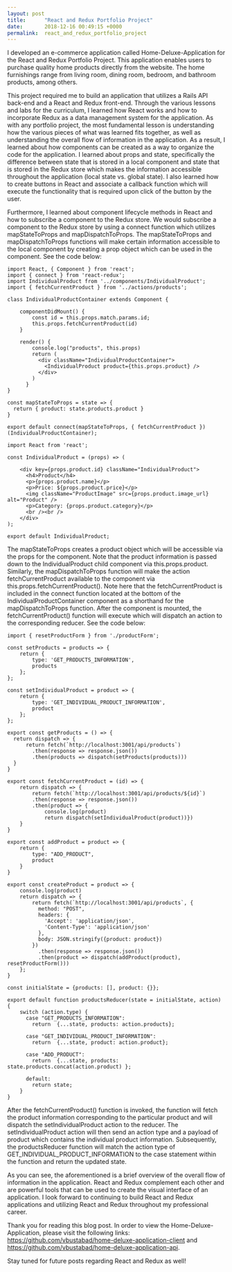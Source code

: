 ```yaml
---
layout: post
title:      "React and Redux Portfolio Project"
date:       2018-12-16 00:49:15 +0000
permalink:  react_and_redux_portfolio_project
---
```


I developed an e-commerce application called Home-Deluxe-Application for the React and Redux Portfolio Project. This application enables users to purchase quality home products directly from the website. The home furnishings range from living room, dining room, bedroom, and bathroom products, among others. 

This project required me to build an application that utilizes a Rails API back-end and a React and Redux front-end. Through the various lessons and labs for the curriculum, I learned how React works and how to incorporate Redux as a data management system for the application. As with any portfolio project, the most fundamental lesson is understanding how the various pieces of what was learned fits together, as well as understanding the overall flow of information in the application. As a result, I learned about how components can be created as a way to organize the code for the application. I learned about props and state, specifically the difference between state that is stored in a local component and state that is stored in the Redux store which makes the information accessible throughout the application (local state vs. global state). I also learned how to create buttons in React and associate a callback function which will execute the functionality that is required upon click of the button by the user.

Furthermore, I learned about component lifecycle methods in React and how to subscribe a component to the Redux store. We would subscribe a component to the Redux store by using a connect function which utilizes mapStateToProps and mapDispatchToProps. The mapStateToProps and mapDispatchToProps functions will make certain information accessible to the local component by creating a prop object which can be used in the component. See the code below:

```
import React, { Component } from 'react';
import { connect } from 'react-redux';
import IndividualProduct from '../components/IndividualProduct';
import { fetchCurrentProduct } from '../actions/products';

class IndividualProductContainer extends Component {

    componentDidMount() {
        const id = this.props.match.params.id;
        this.props.fetchCurrentProduct(id)
    }

    render() {
        console.log("products", this.props)
        return (
          <div className="IndividualProductContainer">
            <IndividualProduct product={this.props.product} />
          </div>
        )
      }
}

const mapStateToProps = state => {
  return { product: state.products.product }
}
        
export default connect(mapStateToProps, { fetchCurrentProduct })(IndividualProductContainer);
```

```
import React from 'react';

const IndividualProduct = (props) => (

    <div key={props.product.id} className="IndividualProduct">
      <h4>Product</h4>
      <p>{props.product.name}</p>
      <p>Price: ${props.product.price}</p>
      <img className="ProductImage" src={props.product.image_url} alt="Product" />
      <p>Category: {props.product.category}</p>
      <br /><br />          
    </div>
);

export default IndividualProduct;
```

The mapStateToProps creates a product object which will be accessible via the props for the component.  Note that the product information is passed down to the IndividualProduct child component via this.props.product. Similarly, the mapDispatchToProps function will make the action fetchCurrentProduct available to the component via this.props.fetchCurrentProduct(). Note here that the fetchCurrentProduct is included in the connect function located at the bottom of the IndividualProductContainer component as a shorthand for the mapDispatchToProps function. After the component is mounted, the fetchCurrentProduct() function will execute which will dispatch an action to the corresponding reducer. See the code below:

```
import { resetProductForm } from './productForm';

const setProducts = products => {
    return {
        type: 'GET_PRODUCTS_INFORMATION',
        products
    };
};

const setIndividualProduct = product => {
    return {
        type: 'GET_INDIVIDUAL_PRODUCT_INFORMATION',
        product
    };
};

export const getProducts = () => {
  return dispatch => {
      return fetch(`http://localhost:3001/api/products`)
        .then(response => response.json())
        .then(products => dispatch(setProducts(products)))
  }
}

export const fetchCurrentProduct = (id) => {
    return dispatch => {
        return fetch(`http://localhost:3001/api/products/${id}`)
        .then(response => response.json())
        .then(product => {
            console.log(product)
            return dispatch(setIndividualProduct(product))})
    }
}

export const addProduct = product => {
    return {
        type: "ADD_PRODUCT", 
        product
    }
}

export const createProduct = product => {
    console.log(product)
    return dispatch => {
        return fetch(`http://localhost:3001/api/products`, {  
          method: "POST",  
          headers: {
            'Accept': 'application/json',
            'Content-Type': 'application/json'
          }, 
          body: JSON.stringify({product: product})
        })
          .then(response => response.json())
          .then(product => dispatch(addProduct(product), resetProductForm()))
    };
}
```

```
const initialState = {products: [], product: {}};

export default function productsReducer(state = initialState, action) {
    switch (action.type) {
      case "GET_PRODUCTS_INFORMATION":
        return  {...state, products: action.products};

      case "GET_INDIVIDUAL_PRODUCT_INFORMATION":
        return  {...state, product: action.product};

      case "ADD_PRODUCT":
        return  {...state, products: state.products.concat(action.product) };
  
      default:
        return state;
    }
}
```

After the fetchCurrentProduct() function is invoked, the function will fetch the product information corresponding to the particular product and will dispatch the setIndividualProduct action to the reducer. The setIndividualProduct action will then send an action type and a payload of product which contains the individual product information. Subsequently, the productsReducer function will match the action type of GET_INDIVIDUAL_PRODUCT_INFORMATION to the case statement within the function and return the updated state.

As you can see, the aforementioned is a brief overview of the overall flow of information in the application. React and Redux complement each other and are powerful tools that can be used to create the visual interface of an application. I look forward to continuing to build React and Redux applications and utilizing React and Redux throughout my professional career. 

Thank you for reading this blog post. In order to view the Home-Deluxe-Application, please visit the following links: https://github.com/vbustabad/home-deluxe-application-client and https://github.com/vbustabad/home-deluxe-application-api.

Stay tuned for future posts regarding React and Redux as well!
